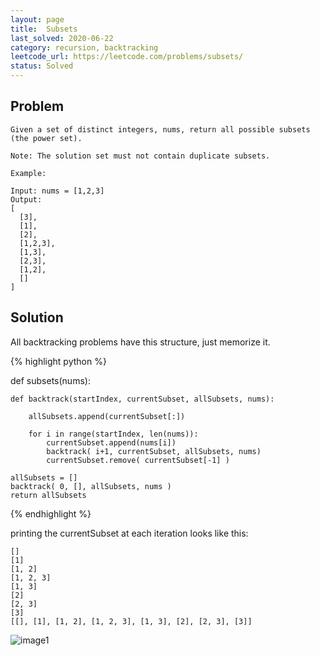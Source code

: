 ```yaml
---
layout: page
title:  Subsets
last_solved: 2020-06-22
category: recursion, backtracking
leetcode_url: https://leetcode.com/problems/subsets/
status: Solved
---
```


Problem
-------

```
Given a set of distinct integers, nums, return all possible subsets (the power set).

Note: The solution set must not contain duplicate subsets.

Example:

Input: nums = [1,2,3]
Output:
[
  [3],
  [1],
  [2],
  [1,2,3],
  [1,3],
  [2,3],
  [1,2],
  []
]

```

Solution
----------

All backtracking problems have this structure, just memorize it.

{% highlight python %}

def subsets(nums):

    def backtrack(startIndex, currentSubset, allSubsets, nums):

        allSubsets.append(currentSubset[:])

        for i in range(startIndex, len(nums)):
            currentSubset.append(nums[i])
            backtrack( i+1, currentSubset, allSubsets, nums)
            currentSubset.remove( currentSubset[-1] )

    allSubsets = []
    backtrack( 0, [], allSubsets, nums )
    return allSubsets

{% endhighlight %}


printing the currentSubset at each iteration looks like this:
```
[]
[1]
[1, 2]
[1, 2, 3]
[1, 3]
[2]
[2, 3]
[3]
[[], [1], [1, 2], [1, 2, 3], [1, 3], [2], [2, 3], [3]]
```

![image1]()